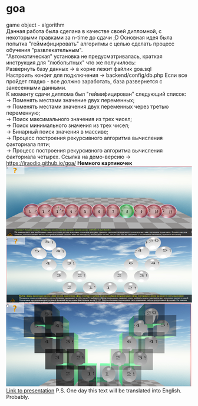 # goa
game object - algorithm  
Данная работа была сделана в качестве своей дипломной, с некоторыми правками за n-time до сдачи ;D
Основная идея была попытка "геймифицировать" алгоритмы с целью сделать процесс обучения "развлекательным".  
"Автоматическая" установка не предусматривалась, краткая инструкция для "любопытных" что же получилось:  
Развернуть базу данных -> в корне лежит файлик goa.sql  
Настроить конфиг для подключения -> backend/config/db.php
Если все пройдет гладко - все должно заработать, база развернется с занесенными данными.  
К моменту сдачи диплома был "геймифицирован" следующий список:  
-> Поменять местами значение двух переменных;  
-> Поменять местами значения двух переменных через третью переменную;  
-> Поиск максимального значения из трех чисел;  
-> Поиск минимального значения из трех чисел;  
-> Бинарный поиск значения в массиве;  
-> Процесс построения рекурсивного алгоритма вычисления факториала пяти;  
-> Процесс построения рекурсивного алгоритма вычисления факториала четырех. 
Ссылка на демо-версию ->  https://iraodio.github.io/goa/ 
**Немного картиночек**  
![alt text](https://github.com/IraOdio/goa/blob/master/img_preview/img1.png?raw=true)
![alt text](https://github.com/IraOdio/goa/blob/master/img_preview/img2.png?raw=true)
![alt text](https://github.com/IraOdio/goa/blob/master/img_preview/img3.png?raw=true)  
[Link to presentation](https://github.com/IraOdio/goa/blob/master/img_preview/demo.pptx?raw=true)
P.S. One day this text will be translated into English. Probably.


